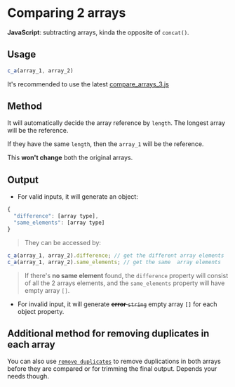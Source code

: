 # Comparing 2 arrays
**JavaScript**: subtracting arrays, kinda the opposite of `concat()`.

## Usage

```javascript
c_a(array_1, array_2)
```

It's recommended to use the latest [compare_arrays_3.js](https://github.com/monkeyraptor/compare_2_arrays/blob/master/compare_arrays_3.js)


## Method

It will automatically decide the array reference by `length`. The longest array will be the reference.

If they have the same `length`, then the `array_1` will be the reference.

This **won't change** both the original arrays.

## Output

- For valid inputs, it will generate an object:
```javascript
{
  "difference": [array type],
  "same_elements": [array type]
}
```
 > They can be accessed by:
  ```javascript
  c_a(array_1, array_2).difference; // get the different array elements
  c_a(array_1, array_2).same_elements; // get the same  array elements
  ```
  
 > If there's **no same element** found, the `difference` property will consist of all the 2 arrays elements, and the `same_elements` property will have empty array `[]`.

- For invalid input, it will generate ~~**error** `string`~~ empty array `[]` for each object property.

## Additional method for removing duplicates in each array

You can also use [`remove duplicates`](https://github.com/monkeyraptor/remove_duplicates) to remove duplications in both arrays before they are compared or for trimming the final output. Depends your needs though.
